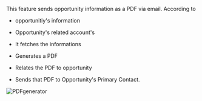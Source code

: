 This feature sends opportunity information as a PDF via email.
According to
* opportunitiy's information
* Opportunity's related account's

* It fetches the informations
* Generates a PDF
* Relates the PDF to opportunity
* Sends that PDF to Opportunity's Primary Contact.



![PDFgenerator](https://github.com/user-attachments/assets/45e5cbcf-2c1e-43c8-8d2b-cf88c92da08f)
